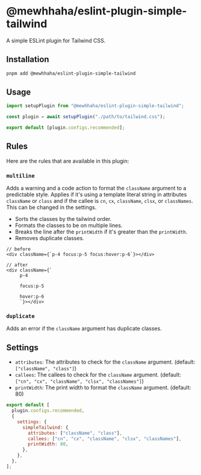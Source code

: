 # @mewhhaha/eslint-plugin-simple-tailwind

A simple ESLint plugin for Tailwind CSS.

## Installation

```bash
pnpm add @mewhhaha/eslint-plugin-simple-tailwind
```

## Usage

```mjs
import setupPlugin from "@mewhhaha/eslint-plugin-simple-tailwind";

const plugin = await setupPlugin("./path/to/tailwind.css");

export default [plugin.configs.recommended];
```

## Rules

Here are the rules that are available in this plugin:

### `multiline`

Adds a warning and a code action to format the `className` argument to a predictable style. Applies if it's using a template literal string in attributes `className` or `class` and if the callee is `cn`, `cx`, `className`, `clsx`, or `classNames`. This can be changed in the settings.

- Sorts the classes by the tailwind order.
- Formats the classes to be on multiple lines.
- Breaks the line after the `printWidth` if it's greater than the `printWidth`.
- Removes duplicate classes.

```tsx
// before
<div className={`p-4 focus:p-5 focus:hover:p-6`}></div>

// after
<div className={`
     p-4

     focus:p-5

     hover:p-6
     `}></div>
```

### `duplicate`

Adds an error if the `className` argument has duplicate classes.

## Settings

- `attributes`: The attributes to check for the `className` argument. (default: `["className", "class"]`)
- `callees`: The callees to check for the `className` argument. (default: `["cn", "cx", "className", "clsx", "classNames"]`)
- `printWidth`: The print width to format the `className` argument. (default: 80)

```mjs
export default [
  plugin.configs.recommended,
  {
    settings: {
      simpleTailwind: {
        attributes: ["className", "class"],
        callees: ["cn", "cx", "className", "clsx", "classNames"],
        printWidth: 80,
      },
    },
  },
];
```
